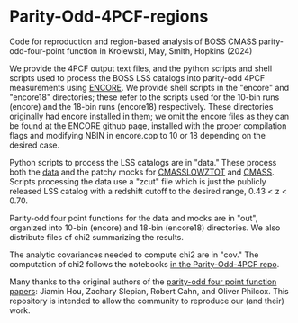 # Parity-Odd-4PCF-regions
Code for reproduction and region-based analysis of BOSS CMASS parity-odd-four-point function in Krolewski, May, Smith, Hopkins (2024)

We provide the 4PCF output text files, and the python scripts and shell scripts used to process the BOSS LSS catalogs into parity-odd 4PCF measurements using [ENCORE](https://github.com/oliverphilcox/encore). We provide shell scripts in the "encore" and "encore18" directories; these refer to the scripts used for the 10-bin runs (encore) and the 18-bin runs (encore18) respectively. These directories originally had encore installed in them; we omit the encore files as they can be found at the ENCORE github page, installed with the proper compilation flags and modifying NBIN in encore.cpp to 10 or 18 depending on the desired case.

Python scripts to process the LSS catalogs are in "data." These process both the [data](https://data.sdss.org/sas/dr12/boss/lss/) and the patchy mocks for [CMASSLOWZTOT](https://data.sdss.org/sas/dr12/boss/lss/dr12_multidark_patchy_mocks/) and [CMASS](https://www.ub.edu/bispectrum/page11.html). Scripts processing the data use a "zcut" file which is just the publicly released LSS catalog with a redshift cutoff to the desired range, 0.43 < z < 0.70.

Parity-odd four point functions for the data and mocks are in "out", organized into 10-bin (encore) and 18-bin (encore18) directories. We also distribute files of chi2 summarizing the results.

The analytic covariances needed to compute chi2 are in "cov." The computation of chi2 follows the notebooks [in the Parity-Odd-4PCF repo](https://github.com/oliverphilcox/Parity-Odd-4PCF).

Many thanks to the original authors of the [parity-odd four point function](https://arxiv.org/abs/2206.03625) [papers](https://arxiv.org/abs/2206.04227): Jiamin Hou, Zachary Slepian, Robert Cahn, and Oliver Philcox. This repository is intended to allow the community to reproduce our (and their) work.
